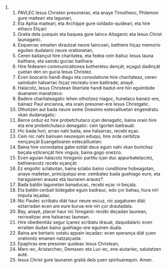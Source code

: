 <ol>
  <li>
    <ol>
      <li>PAVLEC Iesus Christen presonerac, eta anaye Timotheoc, Philemon gure maiteari eta lagunari,</li>
      <li>Eta Aphia maiteari, eta Archippe gure soldado-quideari, eta hire etheco Eliçari:</li>
      <li>Gratia dela çuequin eta baquea gure Iainco Aitaganic eta Iesus Christ Iaunaganic.</li>
      <li>Esquerrac emaiten dirautzat neure Iaincoari, bethiere hiçaz memorio eguiten dudalaric neure orationetan,</li>
      <li>Ceren baitançut hire charitatea, eta fedea cein baituc Iesus Iauna baithara, eta saindu guciac baithara:</li>
      <li>Hire fedearen communicationea botheretsu dençát, eçagut dadinçát çuetan den on gucia Iesus Christez.</li>
      <li>Ecen bozcario handi diagu eta consolatione hire charitateaz, ceren sainduén halsarrac hiçaz recreatu icen baitirade, anayé.</li>
      <li>Halacotz, Iesus Christean libertate handi badut-ere hiri eguimbide duanaren manatzeco:</li>
      <li>Badere charitateagatic lehen othoitzez niagoc, hunelaco banaiz-ere, bainaiz Paul ancianoa, eta orain presoner-ere Iesus Christgatic.</li>
      <li>Othoitzen aut bada neure seme Onesimo estecailluetan engendratu vkan dudanagatic:</li>
      <li>Berce orduz ez hire probetchutaco içan denagatic, baina orain hire eta ene probetchutaco denagatic: cein igorten baitrauát.</li>
      <li>Hic bada hori, erran nahi baita, ene halsarrac, recebi eçac.</li>
      <li>Cein nic nahi bainuen neurequin eduqui, hire orde cerbitza nençançát Euangelioaren estecailluetan:</li>
      <li>Baina hire vorondatea gabe eztiát deus eguin nahi vkan bortchaz beçala ezlicençát hire vnguia, baina gogo onezco.</li>
      <li>Ecen aguian halacotz hireganic partitu içan duc appurbatetacotz, bethierecotz recebi eçançát:</li>
      <li>Ez engoitic sclabotan, baina sclabo baino conditione hobeagotan, anaye maitetan, principalqui ene: cembatez bada guehiago eure, eta haraguiaren arauez eta Iaunaren arauez?</li>
      <li>Bada baldin lagunetan banaducac, recebi eçac ni beçala.</li>
      <li>Eta baldin cerbait bidegabe eguin badrauc, edo çor bahau, hura niri imputa ieçadac.</li>
      <li>Nic Paulec scribatu diát haur neure escuz, nic pagaturen diát: eztarradan ecen are eure burua-ere niri çor drautadala.</li>
      <li>Bay, anayé, placer haur nic hireganic recebi deçadan Iaunean, recreaitzac ene halsarrac Iaunean.</li>
      <li>Hire obedientiáz segur içanez scribatu drauat, daquidalaric ecen erraiten dudan baino guehiago-ere eguinen duála.</li>
      <li>Baina are bertaric ostatu appain ieçadac: ecen sperança diát çuen orationéz emanen natzaiçuela:</li>
      <li>Epaphras ene presoner quideac Iesus Christean,</li>
      <li>Marc-ec, Aristarchec, Demasec eta Luc-ec, ene aiutariec, salutatzen auté.</li>
      <li>Iesus Christ gure Iaunaren gratiá dela çuen spirituarequin. Amen.</li>
    </ol>
  </li>
</ol>